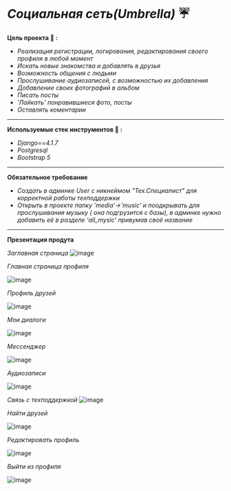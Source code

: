 #                                          ***Социальная сеть(Umbrella)*** :umbrella:

**Цель проекта :thought_balloon: :**
+ *Реализация регистрации, логирования, редактирования своего профиля в любой момент*
+ *Искать новые знакомства и добавлять в друзья*
+ *Возможность общения с людьми*
+ *Прослушивание аудиозаписей, с возможностью их добавления*
+ *Добавление своих фотографий в альбом*
+ *Писать посты*
+ *'Лайкать' понравившиеся фото, посты*
+ *Оставлять коментарии*
________
**Используемые стек инструментов :wrench: :**
+ *Django==4.1.7*
+ *Postgresql*
+ *Bootstrap 5*
_______
**Обязательное требование**

+ *Создать в админке User с никнеймом "Тех.Специалист" для корректной работы техподдержки* 
+ *Открыть в проекте папку 'media'->'music' и поодкрывать для прослушивания музыку ( она подгрузится с базы), в админке нужно добавить её в разделе 'all_mysic' привумав своё название*

______
**Презентация продута**

*Заглавная страница*
![image](https://github.com/dimatolshin/social_network/assets/123401020/8fee4228-a5f8-4052-9a3c-00918f2c431f)


*Главная страница профиля*

![image](https://github.com/dimatolshin/social_network/assets/123401020/1e090af6-0720-49a1-9652-2d63fb282c8f)


*Профиль друзей*

![image](https://github.com/dimatolshin/social_network/assets/123401020/085e4251-c712-4be4-9cf1-84f976da8633)


*Мои диалоги*

![image](https://github.com/dimatolshin/social_network/assets/123401020/6f7592e3-6d23-483d-b959-b843117d338b)


*Мессенджер*

![image](https://github.com/dimatolshin/social_network/assets/123401020/ba731ce7-6023-4876-a698-90c32d8ff642)


*Аудиозаписи*

![image](https://github.com/dimatolshin/social_network/assets/123401020/98a334eb-2281-421a-b031-a02d0fc97cac)


*Связь с техподдержкой*
![image](https://github.com/dimatolshin/social_network/assets/123401020/45b60f35-0c36-4988-ae64-f8b5ed583325)

*Найти друзей*

![image](https://github.com/dimatolshin/social_network/assets/123401020/18ca05be-f0ef-44c4-82e4-8870bb56bc4f)

*Редактировать профиль*

![image](https://github.com/dimatolshin/social_network/assets/123401020/25649960-6f91-4e41-940e-3fcf251aa380)

*Выйти из профиля*

![image](https://github.com/dimatolshin/social_network/assets/123401020/dd22f3d2-f40c-43ae-b46d-299fc46d4271)












